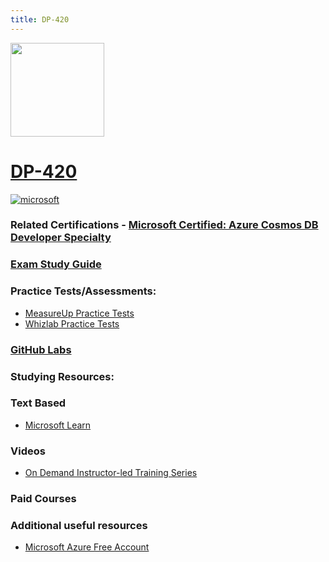 ```yaml
---
title: DP-420
---
```


<img src="/dp-420.png" width="150" height="150">

# [DP-420](https://learn.microsoft.com/certifications/exams/dp-420?WT.mc_id=studentamb_165290)

<a href='https://learn.microsoft.com/en-us/certifications/browse/?type=specialty&WT.mc_id=studentamb_165290' target="_blank"><img alt='microsoft' src='https://img.shields.io/badge/specialty-100000?style=for-the-badge&logo=microsoft&logoColor=white&labelColor=0078D4&color=212221'/></a>

### Related Certifications - [Microsoft Certified: Azure Cosmos DB Developer Specialty](https://learn.microsoft.com/en-us/certifications/azure-cosmos-db-developer-specialty?WT.mc_id=studentamb_165290)

### [Exam Study Guide](https://learn.microsoft.com/credentials/certifications/resources/study-guides/dp-420?WT.mc_id=studentamb_165290)

### Practice Tests/Assessments:
- [MeasureUp Practice Tests](https://www.measureup.com/microsoft-practice-test-dp-420-designing-and-implementing-cloud-native-applications-using-microsoft-azure-cosmos-db.html#u44)
- [Whizlab Practice Tests](https://www.whizlabs.com/microsoft-azure-certification-dp-420/)

### [GitHub Labs](https://github.com/MicrosoftLearning/dp-420-cosmos-db-dev)

### Studying Resources:

### Text Based
- [Microsoft Learn](https://learn.microsoft.com/certifications/exams/dp-420?WT.mc_id=studentamb_165290)

### Videos
- [On Demand Instructor-led Training Series](https://learn.microsoft.com/en-us/shows/on-demand-instructor-led-training-series/?terms=DP-420&WT.mc_id=studentamb_165290&WT.mc_id=studentamb_165290)
### Paid Courses

### Additional useful resources
- [Microsoft Azure Free Account](https://azure.microsoft.com/en-us/offers/ms-azr-0044p?WT.mc_id=studentamb_165290)
